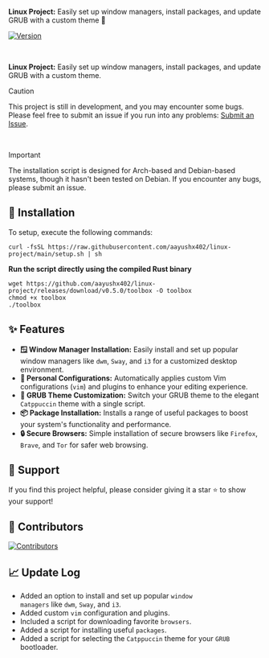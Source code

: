 **Linux Project:**  Easily set up window managers, install packages, and update GRUB with a custom theme 🚀

[![Version](https://img.shields.io/github/v/release/aayushx402/linux-project?color=%230567ff&label=Latest%20Release&style=for-the-badge)](https://github.com/aayushx402/linux-project/releases/latest)

<br>

**Linux Project:**  Easily set up window managers, install packages, and update GRUB with a custom theme.


> [!CAUTION]
> This project is still in development, and you may encounter some bugs. Please feel free to submit an issue if you run into any problems: [Submit an Issue](https://github.com/aayushx402/linux-project/issues).

<br>

> [!IMPORTANT]
> The installation script is designed for Arch-based and Debian-based systems, though it hasn't been tested on Debian. If you encounter any bugs, please submit an issue.

## 🚀 Installation

To setup, execute the following commands:

```shell
curl -fsSL https://raw.githubusercontent.com/aayushx402/linux-project/main/setup.sh | sh
```

<p><strong>Run the script directly using the compiled Rust binary</strong></p>

```shell
wget https://github.com/aayushx402/linux-project/releases/download/v0.5.0/toolbox -O toolbox
chmod +x toolbox
./toolbox
```

<h2>✨ Features</h2>
<ul>
     <li><strong>🪟 Window Manager Installation:</strong> Easily install and set up popular window managers like <code>dwm</code>, <code>Sway</code>, and <code>i3</code> for a customized desktop environment.</li>
    <li><strong>🔧 Personal Configurations:</strong> Automatically applies custom Vim configurations (<code>vim</code>) and plugins to enhance your editing experience.</li>
    <li><strong>🎨 GRUB Theme Customization:</strong> Switch your GRUB theme to the elegant <code>Catppuccin</code> theme with a single script.</li>
    <li><strong>📦 Package Installation:</strong> Installs a range of useful packages to boost your system's functionality and performance.</li>
    <li><strong>🔒 Secure Browsers:</strong> Simple installation of secure browsers like <code>Firefox</code>, <code>Brave</code>, and <code>Tor</code> for safer web browsing.</li>
</ul>



## 󰣉  Support

If you find this project helpful, please consider giving it a star ⭐ to show your support!

##   Contributors
[![Contributors](https://contrib.rocks/image?repo=aayushx402/linux-project)](https://github.com/aayushx402/linux-project/graphs/contributors)

## 📈 Update Log
- Added an option to install and set up popular <code>window managers</code> like <code>dwm</code>, <code>Sway</code>, and <code>i3</code>.
- Added custom <code>vim</code> configuration and plugins.
- Included a script for downloading favorite <code>browsers</code>.
- Added a script for installing useful <code>packages</code>.
- Added a script for selecting the <code>Catppuccin</code> theme for your <code>GRUB</code> bootloader.






